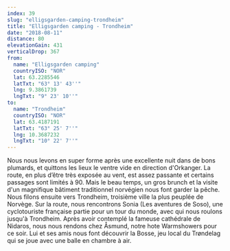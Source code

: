 ```yaml
---
index: 39
slug: "elligsgarden-camping-trondheim"
title: "Elligsgarden camping - Trondheim"
date: "2018-08-11"
distance: 80
elevationGain: 431
verticalDrop: 367
from:
  name: "Elligsgarden camping"
  countryISO: "NOR"
  lat: 63.2285546
  latTxt: "63° 13' 43''"
  lng: 9.3861739
  lngTxt: "9° 23' 10''"
to:
  name: "Trondheim"
  countryISO: "NOR"
  lat: 63.4187191
  latTxt: "63° 25' 7''"
  lng: 10.3687232
  lngTxt: "10° 22' 7''"
---
```


Nous nous levons en super forme après une excellente nuit dans de bons plumards, et quittons les lieux le ventre vide en direction d'Orkanger. La route, en plus d’être très exposée au vent, est assez passante et certains passages sont limités à 90. Mais le beau temps, un gros brunch et la visite d'un magnifique bâtiment traditionnel norvégien nous font garder la pêche. Nous filons ensuite vers Trondheim, troisième ville la plus peuplée de Norvège. Sur la route, nous rencontrons Sonia (Les aventures de Soso), une cyclotouriste française partie pour un tour du monde, avec qui nous roulons  jusqu'à Trondheim. Après avoir contemplé la fameuse cathédrale de Nidaros, nous nous rendons chez Åsmund, notre hote Warmshowers pour ce soir. Lui et ses amis nous font découvrir la Bosse, jeu local du Trøndelag qui se joue avec une balle en chambre à air.
